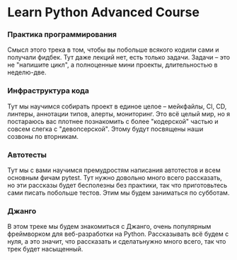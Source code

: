 
# Learn Python Advanced Course

### Практика программирования
Смысл этого трека в том, чтобы вы побольше всякого кодили сами и получали фидбек. Тут даже лекций нет, есть только задачи. Задачи – это не "напишите цикл", а полноценные мини проекты, длительностью в неделю-две.

### Инфраструктура кода
Тут мы научимся собирать проект в единое целое – мейкфайлы, CI, CD, линтеры, аннотации типов, алерты, мониторинг. Это всё целый мир, но я постараюсь вас плотнее познакомить с более "кодерской" частью и совсем слегка с "девопсерской". Этому будут посвящены наши созвоны по вторникам.

### Автотесты
Тут мы с вами научимся премудростям написания автотестов и всем основным фичам pytest. Тут нужно довольно много всего рассказать, но эти рассказы будет бесполезны без практики, так что приготовьтесь сами писать побольше тестов. Этим мы будем заниматься по субботам.

### Джанго
В этом треке мы будем знакомиться с Джанго, очень популярным фреймворком для веб-разработки на Python. Рассказывать всё будем с нуля, а это значит, что рассказать и сделатьнужно много всего, так что трек будет насыщенный.

